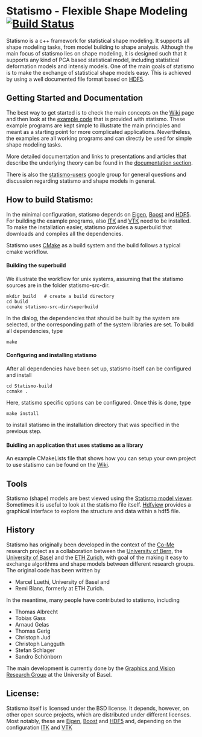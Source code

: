 # Statismo - Flexible Shape Modeling [![Build Status](https://travis-ci.org/statismo/statismo.svg?branch=arnaudgelas-Superbuild)](https://travis-ci.org/statismo/statismo)


Statismo is a c++ framework for statistical shape modeling. It supports all shape modeling tasks, from model building to shape analysis. Although the main focus of statismo lies on shape modeling, it is designed such that it supports any kind of PCA based statistical model, including statistical deformation models and intensiy models. One of the main goals of statismo is to make the exchange of statistical shape models easy. This is achieved by using a well documented file format based on [HDF5](http://hdf5group.org).

## Getting Started and Documentation

The best way to get started is to check the main concepts on the [Wiki](https://github.com/statismo/statismo/wiki) page and then look at the 
[example code](https://github.com/statismo/statismo/tree/master/Examples) that is provided with statismo.
These example programs are kept simple to illustrate the main principles and meant as a starting point for more complicated applications. Nevertheless, the examples are all working programs and can directly be used for simple shape modeling tasks.

More detailed documentation and links to presentations and articles that describe the underlying theory can be found in the 
[documentation section](https://github.com/statismo/statismo/wiki/Documentation).

There is also the [statismo-users](https://groups.google.com/forum/#!forum/statismo-users) google group for general questions and discussion regarding statismo and shape models in general.

## How to build Statismo:

In the minimal configuration, statismo depends on [Eigen](http://eigen.tuxfamily.org), [Boost](http://www.boost.org) and [HDF5](http://www.hdfgroup.org). For building the example programs, also [ITK](http://www.itk.org) and [VTK](http://www.vtk.org)  need to be installed. To make the installation easier, statismo provides a superbuild that downloads and compiles all the dependencies.

Statismo uses [CMake](http://www.cmake.org) as a build system and the build follows a typical cmake workflow. 

#### Building the superbuild 

We illustrate the workflow for unix systems, assuming that the statismo sources are in the folder statismo-src-dir. 

```
mkdir build   # create a build directory
cd build
ccmake statismo-src-dir/superbuild
```

In the dialog, the dependencies that should be built by the system are selected, or the corresponding path of the system libraries are set. To build all dependencies, type

```
make 
```


#### Configuring and installing statismo

After all dependencies have been set up, statismo itself can be configured and install
```
cd Statismo-build
ccmake .
```

Here, statismo specific options can be configured. Once this is done, type
```
make install
```
to install statismo in the installation directory that was specified in the previous step.

#### Buidling an application that uses statismo as a library

An example CMakeLists file that shows how you can setup your own project to use statismo can be
found on the [Wiki](https://github.com/statismo/statismo/wiki/compilation).


## Tools

Statismo (shape) models are best viewed using the [Statismo model viewer](https://github.com/statismo/statismo/wiki/Statismo%20Viewer).
Sometimes it is useful to look at the statismo file itself. [Hdfview](http://www.hdfgroup.org/products/java/hdfview/) provides a graphical interface  to explore the structure and data within a hdf5 file.

History
-------
Statismo has originally been developed in the context of the [Co-Me](http://www.co-me.ch) research project as a collaboration between the [University of Bern](http://www.istb.unibe.ch), the [University of Basel](http://gravis.cs.unibas.ch) and the [ETH Zurich](http://www.vision.ee.ethz.ch/), with goal of the making it easy to exchange algorithms and shape models between different research groups. The original code has been written by 
* Marcel Luethi, University of Basel  and
* Remi Blanc, formerly at ETH Zurich.

In the meantime, many people have contributed to statismo, including
- Thomas Albrecht
- Tobias Gass
- Arnaud Gelas
- Thomas Gerig
- Christoph Jud
- Christoph Langguth
- Stefan Schlager
- Sandro Schönborn


The main development is currently done by the [Graphics and Vision Research Group](http://gravis.cs.unibas.ch) at the University of Basel.

License:
--------
Statismo itself is licensed under the BSD license. It depends, however, on other open source projects, which are distributed under different licenses. Most notably, these are [Eigen](http://eigen.tuxfamily.org), [Boost](http://www.boost.org) and [HDF5](http://www.hdfgroup.org) and, depending on the configuration [ITK](http://www.itk.org) and [VTK](http://www.vtk.org)
